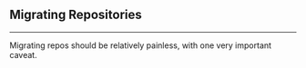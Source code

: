 ## Migrating Repositories

---

Migrating repos should be relatively painless, with one very important caveat.

